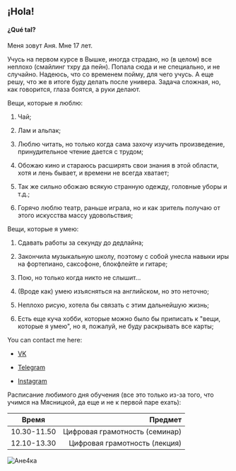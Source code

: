 ## ¡Hola! ##

#### ¿Qué tal? ####

Меня зовут Аня. Мне 17 лет.

Учусь на первом курсе в Вышке, иногда страдаю, но (в целом) все неплохо (смайлинг тхру да пейн). Попала сюда и не специально, и не случайно. Надеюсь, что со временем пойму, для чего учусь. А еще решу, что же в итоге буду делать после универа. Задача сложная, но, как говорится, глаза боятся, а руки делают.

Вещи, которые я люблю: 

1. Чай;

2. Лам и альпак;

3. Люблю читать, но только когда сама захочу изучить произведение, принудительное чтение дается с трудом;

4. Обожаю кино и стараюсь расширять свои знания в этой области, хотя и лень бывает, и времени не всегда хватает;

5. Так же сильно обожаю всякую странную одежду, головные уборы и т.д.;

6. Горячо люблю театр, раньше играла, но и как зритель получаю от этого искусства массу удовольствия;

Вещи, которые я умею: 

1. Сдавать работы за секунду до дедлайна; 

2. Закончила музыкальную школу, поэтому с собой унесла навыки иры на фортепиано, саксофоне, блокфлейте и гитаре;

3. Пою, но только когда никто не слышит...

4. (Вроде как) умею изъясняться на английском, но это неточно;

5. Неплохо рисую, хотела бы связать с этим дальнейшую жизнь; 

6. Есть еще куча хобби, которые можно было бы приписать к "вещи, которые я умею", но я, пожалуй, не буду раскрывать все карты;

You can contact me here: 

- [VK](https://vk.com/ann_lp_00)

- [Telegram](https://t.me/ann_lp)

- [Instagram](ann_lp_00)

Расписание любимого дня обучения (все это только из-за того, что учимся на Мясницкой, да еще и не к первой паре ехать):

Время|Предмет
---|---:
10.30-11.50|Цифровая грамотность (семинар)
12.10-13.30|Цифровая грамотность (лекция)

![Ане4ка](https://pp.userapi.com/c638023/v638023010/5242e/9JgCFIOY-hE.jpg)
